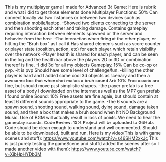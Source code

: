 This is my multiplayer game I made for Advanced 3d Game: Here is rubrik and what i did to get those elements done 
    Multiplayer Functions: 50%
        Can connect locally via two instances or between two devices such as combination mobile/laptop.
            -Showed two clients connecting to the server and then shooting each other and taking damage.
        Contains gameplay requiring interaction between elements spawned on the server and behavior from the host.
            -The interaction when firing at the other player, or hitting the "Bruh box" as I call it
        Has shared elements such as score counter or player state (position, action, etc) for each player, which retain visibility over the network
            -Player health is shared for each player, and can be seen in the log and the health bar above the players
        2D or 3D or combination thereof is fine.
            -I did 3d for all my objects
    Gameplay: 15%
        Can be co-op or pvp.
            -it is pvp
        Should have some level of challenge/fun.
            -killing the other player is hard and I added some cool 3d objects as scenary and then a awesome box that when shot makes a bruh sound
    Art: 10%
        Free assets are fine, but should move past simplistic shapes.
            -the player prefab is a free asset of a body i downloaded on the internet as well as the MP7 gun prefab I found online
    Sound: 10%
        Free assets are fine again, but should contain at least 6 different sounds appropriate to the game.
            -The 6 sounds are a spawn sound, shooting sound, walking sound, dying sound, damage taken sound, and then a box that makes a bruh sound when hit
        NO Background Music. Use of BGM will actually result in loss of points. We need to hear the gameplay sounds.
    Code Review: 15%
        Project will be uploaded to GitHub.
        Code should be clean enough to understand and well commented.
        Should be able to be downloaded, built and run.
Here is my video(This is with game scenes and stuff): https://www.youtube.com/watch?v=s46SHM2xkJc 
This is just purely testing the gameScene and stuff(I added the scenes after so I made another video with them): https://www.youtube.com/watch?v=XibHpHYDb3M
